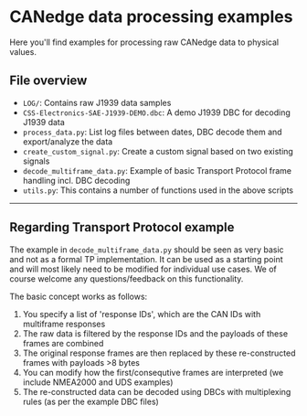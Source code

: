 # CANedge data processing examples
Here you'll find examples for processing raw CANedge data to physical values. 

## File overview

- `LOG/`: Contains raw J1939 data samples
- `CSS-Electronics-SAE-J1939-DEMO.dbc`: A demo J1939 DBC for decoding J1939 data 
- `process_data.py`: List log files between dates, DBC decode them and export/analyze the data 
- `create_custom_signal.py`: Create a custom signal based on two existing signals 
- `decode_multiframe_data.py`: Example of basic Transport Protocol frame handling incl. DBC decoding
- `utils.py`: This contains a number of functions used in the above scripts 

---

## Regarding Transport Protocol example 
The example in `decode_multiframe_data.py` should be seen as very basic and not as a formal TP implementation. It can be used as a starting point and will most likely need to be modified for individual use cases. We of course welcome any questions/feedback on this functionality. 

The basic concept works as follows:

1. You specify a list of 'response IDs', which are the CAN IDs with multiframe responses  
2. The raw data is filtered by the response IDs and the payloads of these frames are combined  
3. The original response frames are then replaced by these re-constructed frames with payloads >8 bytes  
4. You can modify how the first/consequtive frames are interpreted (we include NMEA2000 and UDS examples)  
5. The re-constructed data can be decoded using DBCs with multiplexing rules (as per the example DBC files)  
